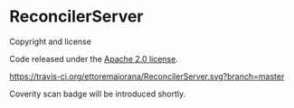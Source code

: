 # ReconcilerServer

Copyright and license

Code released under the <a href="https://github.com/ettoremaiorana/ReconcilerServer/blob/master/LICENSE.md">Apache 2.0 license</a>.

https://travis-ci.org/ettoremaiorana/ReconcilerServer.svg?branch=master

Coverity scan badge will be introduced shortly.
